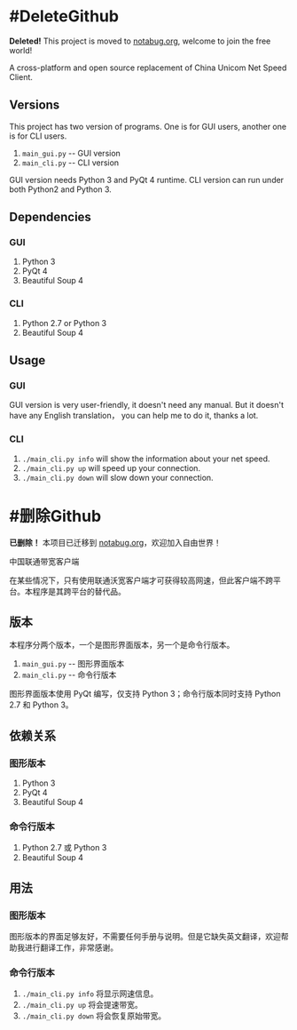 #DeleteGithub
===========================
**Deleted!** This project is moved to [notabug.org](https://notabug.org/niconiconi/ChinaUnicom-NetSpeed-Client), welcome to join the free world!

A cross-platform and open source replacement of China Unicom Net Speed Client.

Versions
--------------------------
This project has two version of programs. One is for GUI users, another one  is for CLI users.

1. `main_gui.py` -- GUI version
2. `main_cli.py` -- CLI version

GUI version needs Python 3 and PyQt 4 runtime. CLI version can run under both Python2 and Python 3.

Dependencies
-------------------------
### GUI ###
1. Python 3
2. PyQt 4
3. Beautiful Soup 4

### CLI ###
1. Python 2.7 or Python 3
2. Beautiful Soup 4

Usage
--------------------------
### GUI ###
GUI version is very user-friendly, it doesn't need any manual. But it doesn't have any English translation， you can help me to do it, thanks a lot.

### CLI ###

1. `./main_cli.py info` will show the information about your net speed.
2. `./main_cli.py up` will speed up your connection.
3. `./main_cli.py down` will slow down your connection.


#删除Github
===========================
**已删除！** 本项目已迁移到 [notabug.org](https://notabug.org/niconiconi/ChinaUnicom-NetSpeed-Client)，欢迎加入自由世界！

中国联通带宽客户端

在某些情况下，只有使用联通沃宽客户端才可获得较高网速，但此客户端不跨平台。本程序是其跨平台的替代品。

版本
---------------------------
本程序分两个版本，一个是图形界面版本，另一个是命令行版本。

1. `main_gui.py` -- 图形界面版本
2. `main_cli.py` -- 命令行版本

图形界面版本使用 PyQt 编写，仅支持 Python 3；命令行版本同时支持 Python 2.7 和 Python 3。

依赖关系
---------------------------
### 图形版本 ###
1. Python 3
2. PyQt 4
3. Beautiful Soup 4

### 命令行版本 ###
1. Python 2.7 或 Python 3
2. Beautiful Soup 4

用法
---------------------------
### 图形版本 ###
图形版本的界面足够友好，不需要任何手册与说明。但是它缺失英文翻译，欢迎帮助我进行翻译工作，非常感谢。

### 命令行版本 ###

1. `./main_cli.py info` 将显示网速信息。
2. `./main_cli.py up` 将会提速带宽。
3. `./main_cli.py down` 将会恢复原始带宽。

